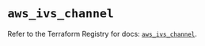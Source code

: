 # `aws_ivs_channel`

Refer to the Terraform Registry for docs: [`aws_ivs_channel`](https://registry.terraform.io/providers/hashicorp/aws/4.54.0/docs/resources/ivs_channel).
